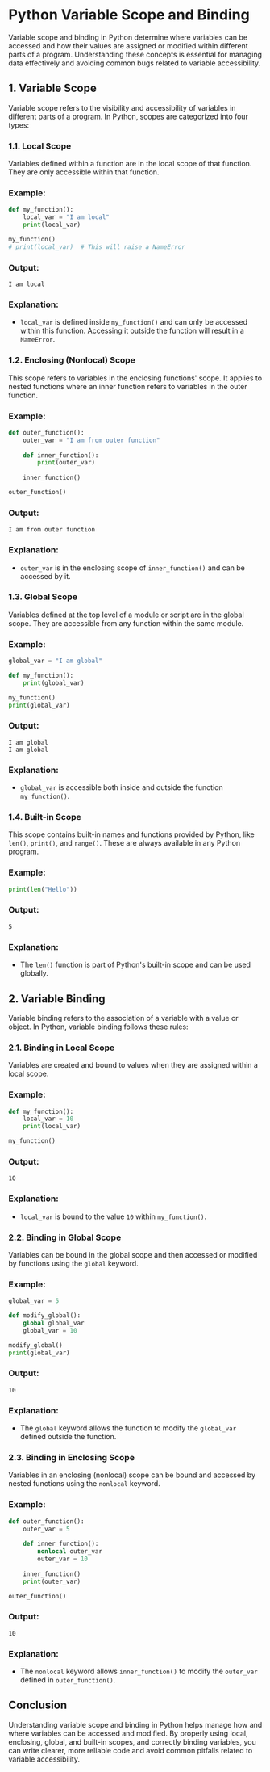 # Python Variable Scope and Binding

Variable scope and binding in Python determine where variables can be accessed and how their values are assigned or modified within different parts of a program. Understanding these concepts is essential for managing data effectively and avoiding common bugs related to variable accessibility.

## 1. Variable Scope

Variable scope refers to the visibility and accessibility of variables in different parts of a program. In Python, scopes are categorized into four types:

### 1.1. Local Scope

Variables defined within a function are in the local scope of that function. They are only accessible within that function.

### Example:

```python
def my_function():
    local_var = "I am local"
    print(local_var)

my_function()
# print(local_var)  # This will raise a NameError
```

### Output:

```
I am local
```

### Explanation:
- `local_var` is defined inside `my_function()` and can only be accessed within this function. Accessing it outside the function will result in a `NameError`.

### 1.2. Enclosing (Nonlocal) Scope

This scope refers to variables in the enclosing functions' scope. It applies to nested functions where an inner function refers to variables in the outer function.

### Example:

```python
def outer_function():
    outer_var = "I am from outer function"
    
    def inner_function():
        print(outer_var)
    
    inner_function()

outer_function()
```

### Output:

```
I am from outer function
```

### Explanation:
- `outer_var` is in the enclosing scope of `inner_function()` and can be accessed by it.

### 1.3. Global Scope

Variables defined at the top level of a module or script are in the global scope. They are accessible from any function within the same module.

### Example:

```python
global_var = "I am global"

def my_function():
    print(global_var)

my_function()
print(global_var)
```

### Output:

```
I am global
I am global
```

### Explanation:
- `global_var` is accessible both inside and outside the function `my_function()`.

### 1.4. Built-in Scope

This scope contains built-in names and functions provided by Python, like `len()`, `print()`, and `range()`. These are always available in any Python program.

### Example:

```python
print(len("Hello"))
```

### Output:

```
5
```

### Explanation:
- The `len()` function is part of Python's built-in scope and can be used globally.

## 2. Variable Binding

Variable binding refers to the association of a variable with a value or object. In Python, variable binding follows these rules:

### 2.1. Binding in Local Scope

Variables are created and bound to values when they are assigned within a local scope.

### Example:

```python
def my_function():
    local_var = 10
    print(local_var)

my_function()
```

### Output:

```
10
```

### Explanation:
- `local_var` is bound to the value `10` within `my_function()`.

### 2.2. Binding in Global Scope

Variables can be bound in the global scope and then accessed or modified by functions using the `global` keyword.

### Example:

```python
global_var = 5

def modify_global():
    global global_var
    global_var = 10

modify_global()
print(global_var)
```

### Output:

```
10
```

### Explanation:
- The `global` keyword allows the function to modify the `global_var` defined outside the function.

### 2.3. Binding in Enclosing Scope

Variables in an enclosing (nonlocal) scope can be bound and accessed by nested functions using the `nonlocal` keyword.

### Example:

```python
def outer_function():
    outer_var = 5
    
    def inner_function():
        nonlocal outer_var
        outer_var = 10
    
    inner_function()
    print(outer_var)

outer_function()
```

### Output:

```
10
```

### Explanation:
- The `nonlocal` keyword allows `inner_function()` to modify the `outer_var` defined in `outer_function()`.

## Conclusion

Understanding variable scope and binding in Python helps manage how and where variables can be accessed and modified. By properly using local, enclosing, global, and built-in scopes, and correctly binding variables, you can write clearer, more reliable code and avoid common pitfalls related to variable accessibility.